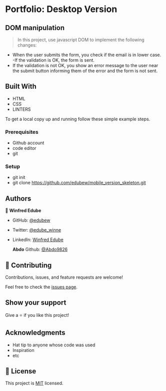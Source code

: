 # Portfolio: Desktop Version

## DOM manipulation
> In this project, use javascript DOM to implement the following changes: 
 - When the user submits the form, you check if the email is in lower case.
 -If the validation is OK, the form is sent.
- If the validation is not OK, you show an error message to the user near the submit button informing them of the error and the form is not sent.

## Built With

- HTML
- CSS
- LINTERS

To get a local copy up and running follow these simple example steps.

### Prerequisites

- Github account
- code editor
- git



### Setup

- git init
- git clone https://github.com/edubew/mobile_version_skeleton.git



## Authors

👤 **Winfred Edube**

- GitHub: [@edubew](https://github.com/edubew)
- Twitter: [@edube_winne](https://twitter.com/edube_winne)
- LinkedIn: [Winfred Edube](https://www.linkedin.com/in/winfred-edube-9820a422a/)
 

  **Abdo** 
  Github: [@Abdo9826](https://github.com/Abdo9826)

## 🤝 Contributing

Contributions, issues, and feature requests are welcome!

Feel free to check the [issues page](../../issues/).



## Show your support

Give a ⭐️ if you like this project!

## Acknowledgments

- Hat tip to anyone whose code was used
- Inspiration
- etc

## 📝 License

This project is [MIT](./MIT.md) licensed.
